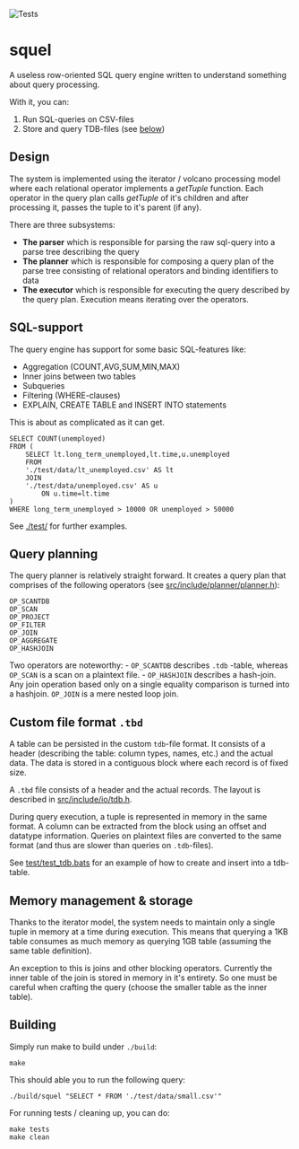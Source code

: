 ![Tests](https://github.com/toppyy/squel/actions/workflows/tests.yml/badge.svg)

# squel

A useless row-oriented SQL query engine written to understand something about query processing.

With it, you can:
1. Run SQL-queries on CSV-files
2. Store and query TDB-files (see [below](./README.md#memory-management--storage))

## Design

The system is implemented using the iterator / volcano processing model where each relational operator implements a *getTuple* function. Each operator in the query plan calls *getTuple* of it's children and after processing it, passes the tuple to it's parent (if any).

There are three subsystems:
- **The parser** which is responsible for parsing the raw sql-query into a parse tree describing the query
- **The planner** which is responsible for composing a query plan of the parse tree consisting of relational operators and binding identifiers to data
- **The executor** which is responsible for executing the query described by the query plan. Execution means iterating over the operators.

## SQL-support

The query engine has support for some basic SQL-features like:
- Aggregation (COUNT,AVG,SUM,MIN,MAX)
- Inner joins between two tables
- Subqueries
- Filtering (WHERE-clauses)
- EXPLAIN, CREATE TABLE and INSERT INTO statements

This is about as complicated as it can get. 


    SELECT COUNT(unemployed)
    FROM (
        SELECT lt.long_term_unemployed,lt.time,u.unemployed
        FROM
        './test/data/lt_unemployed.csv' AS lt 
        JOIN
        './test/data/unemployed.csv' AS u
            ON u.time=lt.time
    )
    WHERE long_term_unemployed > 10000 OR unemployed > 50000


See [./test/](./test/)  for further examples.


## Query planning

The query planner is relatively straight forward. It creates a query plan that comprises of the following operators (see [src/include/planner/planner.h](src/include/planner/planner.h)):

    OP_SCANTDB
    OP_SCAN
    OP_PROJECT
    OP_FILTER
    OP_JOIN
    OP_AGGREGATE
    OP_HASHJOIN

Two operators are noteworthy:
    - `OP_SCANTDB` describes `.tdb` -table, whereas `OP_SCAN` is a scan on a plaintext file.
    - `OP_HASHJOIN` describes a hash-join. Any join operation based only on a single equality comparison is turned into a hashjoin. `OP_JOIN` is a mere nested loop join.

## Custom file format `.tbd`

A table can be persisted in the custom `tdb`-file format. It consists of a header (describing the table: column types, names, etc.) and the actual data. The data is stored in a contiguous block where each record is of fixed size.

A `.tbd` file consists of a header and the actual records. The layout is described in [src/include/io/tdb.h](src/include/io/tdb.h).

During query execution, a tuple is represented in memory in the same format. A column can be extracted from the block using an offset and datatype information. Queries on plaintext files are converted to the same format (and thus are slower than queries on `.tdb`-files).

See [test/test_tdb.bats](./test/test_tdb.bats) for an example of how to create and insert into a tdb-table.

## Memory management & storage

Thanks to the iterator model, the system needs to maintain only a single tuple in memory at a time during execution. This means that querying a 1KB table consumes as much memory as querying 1GB table (assuming the same table definition). 

An exception to this is joins and other blocking operators. Currently the inner table of the join is stored in memory in it's entirety. So one must be careful when crafting the query (choose the smaller table as the inner table).


## Building

Simply run make to build under `./build`:

    make

This should able you to run the following query:

    ./build/squel "SELECT * FROM './test/data/small.csv'"

For running tests / cleaning up, you can do:

    make tests
    make clean




